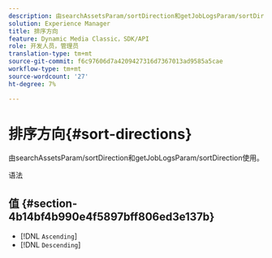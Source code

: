 ```yaml
---
description: 由searchAssetsParam/sortDirection和getJobLogsParam/sortDirection使用。
solution: Experience Manager
title: 排序方向
feature: Dynamic Media Classic，SDK/API
role: 开发人员，管理员
translation-type: tm+mt
source-git-commit: f6c97606d7a4209427316d7367013ad9585a5cae
workflow-type: tm+mt
source-wordcount: '27'
ht-degree: 7%

---
```



# 排序方向{#sort-directions}

由searchAssetsParam/sortDirection和getJobLogsParam/sortDirection使用。

语法

## 值 {#section-4b14bf4b990e4f5897bff806ed3e137b}

* [!DNL `Ascending`]
* [!DNL `Descending`]

